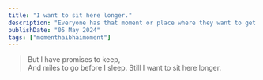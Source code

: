 ```yaml
---
title: "I want to sit here longer."
description: "Everyone has that moment or place where they want to get stuck. I too have a few."
publishDate: "05 May 2024"
tags: ["momenthaibhaimoment"]
---
```

> But I have promises to keep,   
> And miles to go before I sleep.
> Still I want to sit here longer. 

